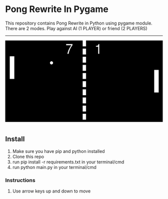<h1> Pong Rewrite In Pygame </h1> 
<p> This repository contains Pong Rewrite in Python using pygame module. There are 2 modes. Play against AI (1 PLAYER) or friend (2 PLAYERS)</p>
<p align="center"> <img src="pong.png"> </p>
<h2> Install </h2>
<ol>
  <li> Make sure you have pip and python installed </li>
  <li> Clone this repo </li>
  <li> run pip install -r requirements.txt in your terminal/cmd </li>
  <li> run python main.py in your terminal/cmd </li>
</ol>
<h3> Instructions </h3>
<ol>
  <li> Use arrow keys up and down to move </li> 
</ol>
